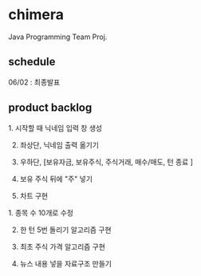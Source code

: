 # chimera
Java Programming Team Proj.

## schedule
06/02 : 최종발표

## product backlog

<Back-end>
1. 시작할 때 닉네임 입력 창 생성
  
2. 좌상단, 닉네임 출력 옮기기
  
3. 우하단, [보유자금, 보유주식, 주식거래, 매수/매도, 턴 종료 ]
  
4. 보유 주식 뒤에 "주" 넣기
  
5. 차트 구현

<Front-end>
1. 종목 수 10개로 수정
  
2. 한 턴 5번 돌리기 알고리즘 구현
  
3. 최초 주식 가격 알고리즘 구현
  
4. 뉴스 내용 넣을 자료구조 만들기
